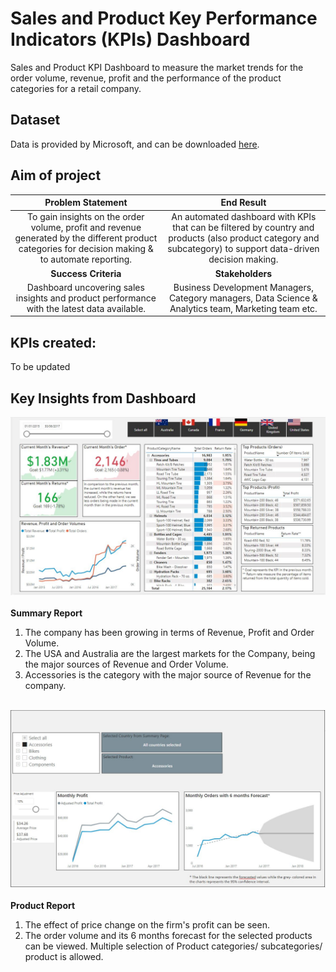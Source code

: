 # **Sales and Product Key Performance Indicators (KPIs) Dashboard**
Sales and Product KPI Dashboard to measure the market trends for the order volume, revenue, profit and the performance of the product categories for a retail company.

## Dataset
Data is provided by Microsoft, and can be downloaded [here](https://docs.microsoft.com/en-us/sql/samples/adventureworks-install-configure?view=sql-server-ver15&tabs=ssms).

## Aim of project 
|  __Problem Statement__| __End Result__ |
| :-------------: |:-------------:| 
| To gain insights on the order volume, profit and revenue generated by the different product categories for decision making & to automate reporting.| An automated dashboard with KPIs that can be filtered by country and products (also product category and subcategory) to support data-driven decision making.|
|  __Success Criteria__| __Stakeholders__|
| Dashboard uncovering sales insights and product performance with the latest data available. | Business Development Managers, Category managers, Data Science & Analytics team, Marketing team etc.|<br><br>

## KPIs created:
To be updated

## Key Insights from Dashboard
![Screenshot of Summary Report](SummaryPage.JPG)<br><br>
**Summary Report**
1. The company has been growing in terms of Revenue, Profit and Order Volume.<br>
2. The USA and Australia are the largest markets for the Company, being the major sources of Revenue and Order Volume.<br>
3. Accessories is the category with the major source of Revenue for the company.<br><br>

![Screenshot of Product Report](ProductReport.JPG)<br><br>
**Product Report**
1. The effect of price change on the firm's profit can be seen. 
2. The order volume and its 6 months forecast for the selected products can be viewed. Multiple selection of Product categories/ subcategories/ product is allowed.
